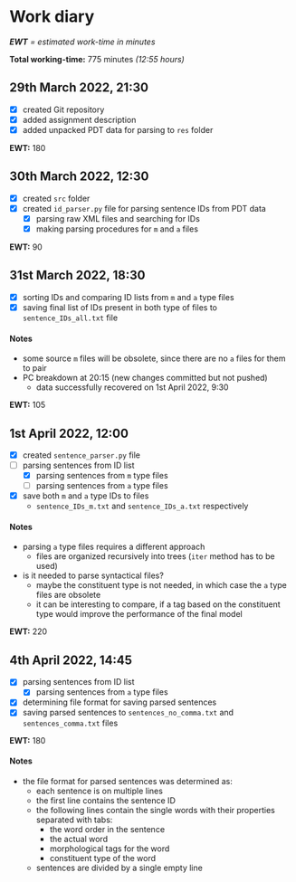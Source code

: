 # Work diary

***EWT** = estimated work-time in minutes*

**Total working-time:** 775 minutes *(12:55 hours)*

## 29th March 2022, 21:30

- [x] created Git repository
- [x] added assignment description
- [x] added unpacked PDT data for parsing to <code>res</code> folder

**EWT:** 180

## 30th March 2022, 12:30

- [x] created <code>src</code> folder
- [x] created <code>id_parser.py</code> file for parsing sentence IDs from PDT data
    - [x] parsing raw XML files and searching for IDs
    - [x] making parsing procedures for <code>m</code> and <code>a</code> files

**EWT:** 90

## 31st March 2022, 18:30

- [x] sorting IDs and comparing ID lists from <code>m</code> and <code>a</code> type files
- [x] saving final list of IDs present in both type of files to <code>sentence_IDs_all.txt</code> file

#### Notes

- some source <code>m</code> files will be obsolete, since there are no <code>a</code> files for them to pair
- PC breakdown at 20:15 (new changes committed but not pushed)
    - data successfully recovered on 1st April 2022, 9:30

**EWT:** 105

## 1st April 2022, 12:00

- [x] created <code>sentence_parser.py</code> file
- [ ] parsing sentences from ID list
    - [x] parsing sentences from <code>m</code> type files
    - [ ] parsing sentences from <code>a</code> type files
- [x] save both <code>m</code> and <code>a</code> type IDs to files
    - <code>sentence_IDs_m.txt</code> and <code>sentence_IDs_a.txt</code> respectively

#### Notes

- parsing <code>a</code> type files requires a different approach
    - files are organized recursively into trees (<code>iter</code> method has to be used)
- is it needed to parse syntactical files?
    - maybe the constituent type is not needed, in which case the <code>a</code> type files are obsolete
    - it can be interesting to compare, if a tag based on the constituent type would improve the performance of the
      final model

**EWT:** 220

## 4th April 2022, 14:45

- [x] parsing sentences from ID list
    - [x] parsing sentences from <code>a</code> type files
- [x] determining file format for saving parsed sentences
- [x] saving parsed sentences to <code>sentences_no_comma.txt</code> and <code>sentences_comma.txt</code> files

**EWT:** 180

#### Notes

- the file format for parsed sentences was determined as:
    - each sentence is on multiple lines
    - the first line contains the sentence ID
    - the following lines contain the single words with their properties separated with tabs:
        - the word order in the sentence
        - the actual word
        - morphological tags for the word
        - constituent type of the word
    - sentences are divided by a single empty line